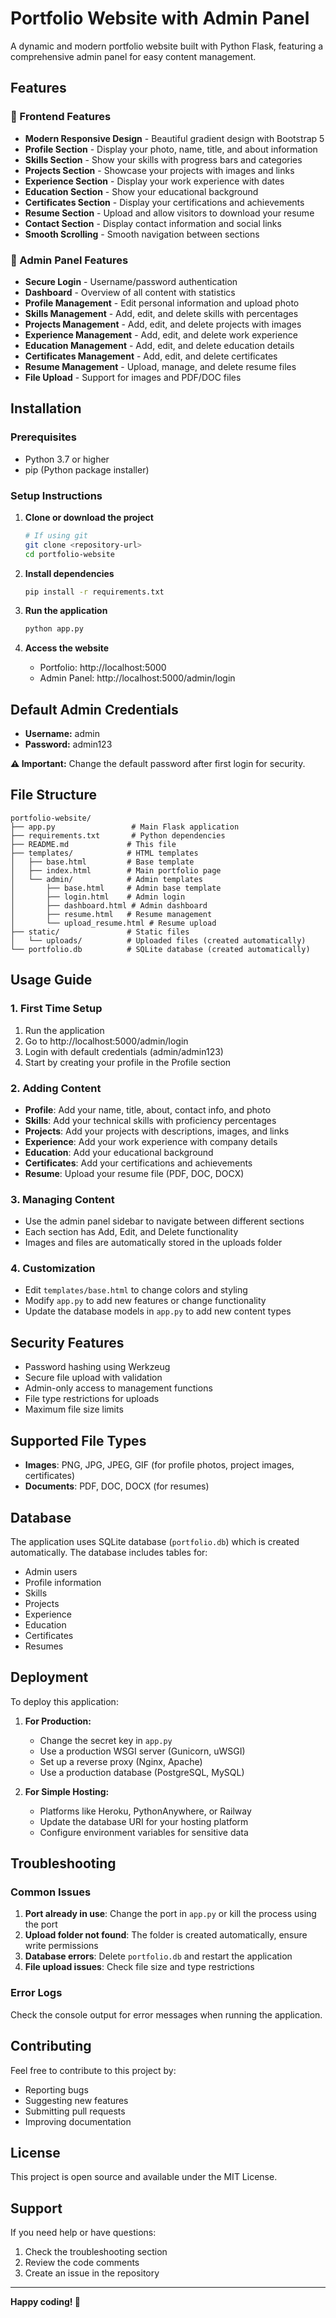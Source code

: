 # Portfolio Website with Admin Panel

A dynamic and modern portfolio website built with Python Flask, featuring a comprehensive admin panel for easy content management.

## Features

### 🎨 Frontend Features

- **Modern Responsive Design** - Beautiful gradient design with Bootstrap 5
- **Profile Section** - Display your photo, name, title, and about information
- **Skills Section** - Show your skills with progress bars and categories
- **Projects Section** - Showcase your projects with images and links
- **Experience Section** - Display your work experience with dates
- **Education Section** - Show your educational background
- **Certificates Section** - Display your certifications and achievements
- **Resume Section** - Upload and allow visitors to download your resume
- **Contact Section** - Display contact information and social links
- **Smooth Scrolling** - Smooth navigation between sections

### 🔧 Admin Panel Features

- **Secure Login** - Username/password authentication
- **Dashboard** - Overview of all content with statistics
- **Profile Management** - Edit personal information and upload photo
- **Skills Management** - Add, edit, and delete skills with percentages
- **Projects Management** - Add, edit, and delete projects with images
- **Experience Management** - Add, edit, and delete work experience
- **Education Management** - Add, edit, and delete education details
- **Certificates Management** - Add, edit, and delete certificates
- **Resume Management** - Upload, manage, and delete resume files
- **File Upload** - Support for images and PDF/DOC files

## Installation

### Prerequisites

- Python 3.7 or higher
- pip (Python package installer)

### Setup Instructions

1. **Clone or download the project**

   ```bash
   # If using git
   git clone <repository-url>
   cd portfolio-website
   ```

2. **Install dependencies**

   ```bash
   pip install -r requirements.txt
   ```

3. **Run the application**

   ```bash
   python app.py
   ```

4. **Access the website**
   - Portfolio: http://localhost:5000
   - Admin Panel: http://localhost:5000/admin/login

## Default Admin Credentials

- **Username:** admin
- **Password:** admin123

**⚠️ Important:** Change the default password after first login for security.

## File Structure

```
portfolio-website/
├── app.py                 # Main Flask application
├── requirements.txt       # Python dependencies
├── README.md             # This file
├── templates/            # HTML templates
│   ├── base.html         # Base template
│   ├── index.html        # Main portfolio page
│   └── admin/            # Admin templates
│       ├── base.html     # Admin base template
│       ├── login.html    # Admin login
│       ├── dashboard.html # Admin dashboard
│       ├── resume.html   # Resume management
│       └── upload_resume.html # Resume upload
├── static/               # Static files
│   └── uploads/          # Uploaded files (created automatically)
└── portfolio.db          # SQLite database (created automatically)
```

## Usage Guide

### 1. First Time Setup

1. Run the application
2. Go to http://localhost:5000/admin/login
3. Login with default credentials (admin/admin123)
4. Start by creating your profile in the Profile section

### 2. Adding Content

- **Profile**: Add your name, title, about, contact info, and photo
- **Skills**: Add your technical skills with proficiency percentages
- **Projects**: Add your projects with descriptions, images, and links
- **Experience**: Add your work experience with company details
- **Education**: Add your educational background
- **Certificates**: Add your certifications and achievements
- **Resume**: Upload your resume file (PDF, DOC, DOCX)

### 3. Managing Content

- Use the admin panel sidebar to navigate between different sections
- Each section has Add, Edit, and Delete functionality
- Images and files are automatically stored in the uploads folder

### 4. Customization

- Edit `templates/base.html` to change colors and styling
- Modify `app.py` to add new features or change functionality
- Update the database models in `app.py` to add new content types

## Security Features

- Password hashing using Werkzeug
- Secure file upload with validation
- Admin-only access to management functions
- File type restrictions for uploads
- Maximum file size limits

## Supported File Types

- **Images**: PNG, JPG, JPEG, GIF (for profile photos, project images, certificates)
- **Documents**: PDF, DOC, DOCX (for resumes)

## Database

The application uses SQLite database (`portfolio.db`) which is created automatically. The database includes tables for:

- Admin users
- Profile information
- Skills
- Projects
- Experience
- Education
- Certificates
- Resumes

## Deployment

To deploy this application:

1. **For Production:**

   - Change the secret key in `app.py`
   - Use a production WSGI server (Gunicorn, uWSGI)
   - Set up a reverse proxy (Nginx, Apache)
   - Use a production database (PostgreSQL, MySQL)

2. **For Simple Hosting:**
   - Platforms like Heroku, PythonAnywhere, or Railway
   - Update the database URI for your hosting platform
   - Configure environment variables for sensitive data

## Troubleshooting

### Common Issues

1. **Port already in use**: Change the port in `app.py` or kill the process using the port
2. **Upload folder not found**: The folder is created automatically, ensure write permissions
3. **Database errors**: Delete `portfolio.db` and restart the application
4. **File upload issues**: Check file size and type restrictions

### Error Logs

Check the console output for error messages when running the application.

## Contributing

Feel free to contribute to this project by:

- Reporting bugs
- Suggesting new features
- Submitting pull requests
- Improving documentation

## License

This project is open source and available under the MIT License.

## Support

If you need help or have questions:

1. Check the troubleshooting section
2. Review the code comments
3. Create an issue in the repository

---

**Happy coding! 🚀**
